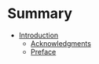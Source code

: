 # Summary

* [Introduction](introduction.md)
   * [Acknowledgments](acknowledgments.md)
   * [Preface](preface.md)

